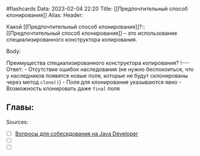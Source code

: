 #flashcards
Data: 2023-02-04 22:20
Title: [[Предпочтительный способ клонирования]]
Alias:
Header:

Какой [[Предпочтительный способ клонирования]]?::[[Предпочтительный способ клонирования]] – это использование специализированного конструктора копирования.
<!--SR:!2023-11-03,10,650-->


Body:


Преимущества специализированного конструктора копирования?
!---
Ответ:
	- Отсутствие ошибок наследования (не нужно беспокоиться, что у наследников появятся новые поля, которые не будут склонированы через метод `clone()`)
	- Поля для клонирования указываются явно
	- Возможность клонировать даже `final` поля
<!--SR:!2023-11-05,10,310-->




Главы:
-


Sources:
- [ ] [Вопросы для собеседования на Java Developer](https://github.com/enhorse/java-interview/blob/master/README.md#%D0%9E%D0%9E%D0%9F)
- [ ] []()
- [ ] []()
